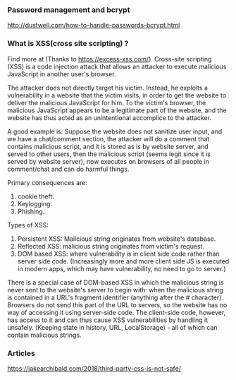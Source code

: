 
### Password management and bcrypt

http://dustwell.com/how-to-handle-passwords-bcrypt.html

### What is XSS(cross site scripting) ?

Find more at (Thanks to https://excess-xss.com/).
Cross-site scripting (XSS) is a code injection attack that allows an attacker to execute malicious JavaScript in another user's browser.

The attacker does not directly target his victim. Instead, he exploits a vulnerability in a website that the victim visits, in order to get the website to deliver the malicious JavaScript for him. To the victim's browser, the malicious JavaScript appears to be a legitimate part of the website, and the website has thus acted as an unintentional accomplice to the attacker.

A good example is: Suppose the website does not sanitize user input, and we have a chat/comment section, the attacker will do a comment that contains malicious script, and it is stored as is by website server, and served to other users, then the malicious script (seems legit since it is served by website server), now executes on browsers of all people in comment/chat and can do harmful things.

Primary consequences are:
1. cookie theft.
2. Keylogging.
3. Phishing.

Types of XSS:
1. Persistent XSS: Malicious string originates from website's database.
2. Reflected XSS: malicious string originates from victim's request.
3. DOM based XSS: where vulnerability is in client side code rather than server side code. (Increasingly more and more client side JS is executed in modern apps, which may have vulnerability, no need to go to server.)

There is a special case of DOM-based XSS in which the malicious string is never sent to the website's server to begin with: when the malicious string is contained in a URL's fragment identifier (anything after the # character). Browsers do not send this part of the URL to servers, so the website has no way of accessing it using server-side code. The client-side code, however, has access to it and can thus cause XSS vulnerabilities by handling it unsafely. (Keeping state in history, URL, LocalStorage) - all of which can contain malicious strings.



### Articles

https://jakearchibald.com/2018/third-party-css-is-not-safe/